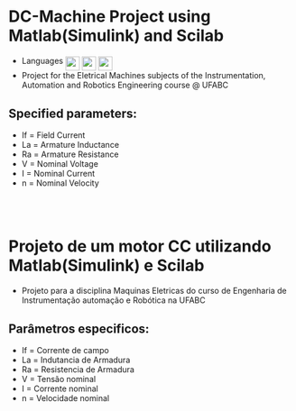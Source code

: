 # DC-Machine Project using Matlab(Simulink) and Scilab
- Languages <img src="https://user-images.githubusercontent.com/97315804/188514601-f17c69fb-48d6-48ad-b9d2-5e8337fcc6a0.gif" align = "middle" height = "25"> <img src="https://user-images.githubusercontent.com/97315804/188514605-381982a8-b3c2-4a34-ab2b-9e28ea61471a.gif" align = "middle" height = "25"> <img src="https://user-images.githubusercontent.com/97315804/188513953-a699d286-236a-4443-bc7b-af44c41c2643.gif" align = "middle" height = "25"> 
- Project for the Eletrical Machines subjects of the Instrumentation, Automation and Robotics Engineering course @ UFABC 

## Specified parameters:

- If = Field Current
- La = Armature Inductance
- Ra = Armature Resistance
- V  = Nominal Voltage
- I  = Nominal Current
- n  = Nominal Velocity
<br/>
<br/>


# Projeto de um motor CC utilizando Matlab(Simulink) e Scilab
- Projeto para a disciplina Maquinas Eletricas do curso de Engenharia de Instrumentação automação e Robótica na UFABC 

## Parâmetros especificos:

- If = Corrente de campo
- La = Indutancia de Armadura
- Ra = Resistencia de Armadura
- V  = Tensão nominal
- I  = Corrente nominal
- n  = Velocidade nominal 
<br/>

